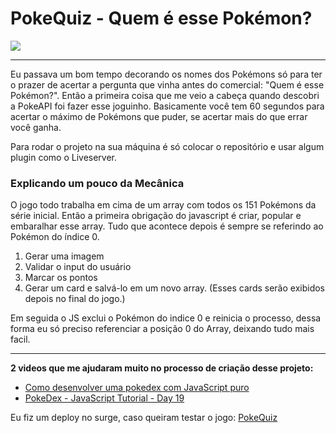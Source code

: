 # PokeQuiz - Quem é esse Pokémon?

 <img src="https://github.com/BernardoSV/PokeQuiz/blob/master/preview/poke.gif" />
 
 ---
 
Eu passava um bom tempo decorando os nomes dos Pokémons só para ter o prazer de acertar a pergunta que vinha antes do comercial: "Quem é esse Pokémon?". Então a primeira coisa que me veio a cabeça quando descobri a PokeAPI foi fazer esse joguinho. Basicamente você tem 60 segundos para acertar o máximo de Pokémons que puder, se acertar mais do que errar você ganha. 


Para rodar o projeto na sua máquina é só colocar o repositório e usar algum plugin como o Liveserver. 

### Explicando um pouco da Mecânica

O jogo todo trabalha em cima de um array com todos os 151 Pokémons da série inicial. Então a primeira obrigação do javascript é criar, popular e embaralhar esse array. Tudo que acontece depois é sempre se referindo ao Pokémon do índice 0.

  1. Gerar uma imagem
  2. Validar o input do usuário
  3. Marcar os pontos
  4. Gerar um card e salvá-lo em um novo array. (Esses cards serão exibidos depois no final do jogo.)
  
  Em seguida o JS exclui o Pokémon do indice 0 e reinicia o processo, dessa forma eu só preciso referenciar a posição 0 do Array, deixando tudo mais facil. 
 
--- 

**2 videos que me ajudaram muito no processo de criação desse projeto:** 
   * [Como desenvolver uma pokedex com JavaScript puro](https://youtu.be/Uptu3NrBFBM)
   * [PokeDex - JavaScript Tutorial - Day 19](https://youtu.be/XL68br6JyYs)
   
Eu fiz um deploy no surge, caso queiram testar o jogo: [PokeQuiz](http://pokequiz.surge.sh)


